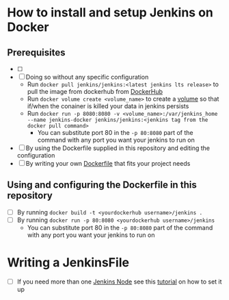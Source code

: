 # How to install and setup Jenkins on Docker 
## Prerequisites 
- [ ]
- [ ] Doing so without any specific configuration
  - Run ```docker pull jenkins/jenkins:<latest jenkins lts release>``` to pull the image from dockerhub from [DockerHub](https://hub.docker.com/r/jenkins/jenkins)
  - Run ```docker volume create <volume_name>``` to create a [volume](https://docs.docker.com/storage/volumes/) so that if/when the conainer is killed your data in jenkins persists
  - Run ```docker run -p 8080:8080 -v <volume_name>:/var/jenkins_home --name jenkins-docker jenkins/jenkins:<jenkins tag from the docker pull command>```
    - You can substitute port 80 in the ```-p 80:8080``` part of the command with any port you want your jenkins to run on
- [ ] By using the Dockerfile supplied in this repository and editing the configuration
- [ ] By writing your own [Dockerfile](https://docs.docker.com/develop/develop-images/dockerfile_best-practices/) that fits your project needs
## Using and configuring the Dockerfile in this repository
- [ ] By running ```docker build -t <yourdockerhub username>/jenkins .```
- [ ] By running ```docker run -p 80:8080 <yourdockerhub username>/jenkins```
  - You can substitute port 80 in the ```-p 80:8080``` part of the command with any port you want your jenkins to run on
# Writing a JenkinsFile
- [ ] If you need more than one [Jenkins Node]() see this [tutorial](https://www.jenkins.io/doc/book/installing/docker/) on how to set it up
